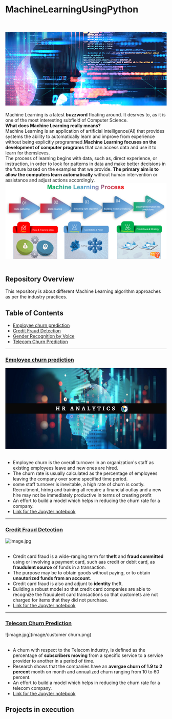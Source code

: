 # MachineLearningUsingPython<br><br>
![image.jpg](images/ml.jpg)<br><br>
Machine Learning is a latest __buzzword__ floating around. It desrves to, as it is one of the most interesting subfield of Computer Science.<br>
__What does Machine Learning really means?__<br>
Machine Learning is an application of artificial intelligence(AI) that provides systems the ability  to automatically learn and improve from experience without being explicitly programmed.__Machine Learning focuses on the development of computer programs__ that can access data and use it to learn for themsleves.<br>
The process of learning begins with data, such as, direct experience, or instruction, in order to look for patterns in data and make better decisions in the future based on the examples that we provide. __The primary aim is to allow the computers learn automatically__ without human intervention or assistance and adjust actions accordingly.<br>
![image.png](images/Machine-Learning-Process.png)<br><br>


## Repository Overview
This repository is about different Machine Learning algorithm approaches as per the industry practices.
## Table of Contents
- [Employee churn prediction](#section1)<br>
- [Credit Fraud Detection](#section2)<br>
- [Gender Recognition by Voice](#section3)<br>
- [Telecom Churn Prediction](#section4)<br>

___
<a id=section1></a>
### [Employee churn prediction](./Employeechurn)
![image.jpg](images/hr_analytics.png)<br><br>
- Employee churn is the overall turnover in an organization's staff as existing employees leave and new ones are hired. 
- The churn rate is usually calculated as the percentage of employees leaving the company over some specified time period.
- some staff turnover is inevitable, a high rate of churn is costly. Recruitment, hiring and training all require a financial outlay and a new hire may not be immediately productive in terms of creating profit
- An effort to build a model which helps in reducing the churn rate for a company.
- [Link for the Jupyter notebook](./TelecomChurn/Telco_Churn.ipynb)


___
<a id=section2></a>
### [Credit Fraud Detection](./CreditCardFraud)
![image.jpg](image/credit_card.jpg)<br><br>
- Credit card fraud is a wide-ranging term for __theft__ and __fraud committed__ using or involving a payment card, such aas credit or debit card, as  __fraudulent source__ of funds in a transaction. 
- The purpose may be to obtain goods without paying, or to obtain __unautorized funds from an account__.
- Credit card fraud is also and adjunt to __identity__ theft.
- Building a robust model so that credit card companies are able to recognize the fraudulent card transactions so that customets are not charged for items that they did not purchase.
- [Link for the Jupyter notebook](./CreditCardFraud/CreditFraud.ipynb)


___
<a id=section3></a>
### [Telecom Churn Prediction](./TelecomChurn)
![image.jpg](image/customer churn.png)<br><br>
- A churn with respect to the Telecom industry, is defined as the percentage of __subscribers moving__ from a specific service to a service provider to another in a period of time.
- Research shows that the companies have an __avergae churn of 1.9 to 2 percent__ month on month and annualized churn ranging from 10 to 60 percent.
- An effort to build a model which helps in reducing the churn rate for a telecom company.
- [Link for the Jupyter notebook](./TelecomChurn/Telco_Churn.ipynb)

## Projects in execution
